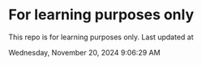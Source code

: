 # For learning purposes only
This repo is for learning purposes only.
Last updated at

Wednesday, November 20, 2024 9:06:29 AM

